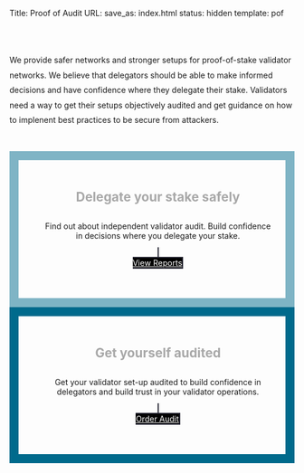 Title: Proof of Audit
URL:
save_as: index.html
status: hidden
template: pof

<style>

@media (min-width: 550px) {

  html {
    background-image:none;
  }


}

</style>

<section id="home">
<div class="container">
	<br><br>
	<p style="line-height: 1.9;">We provide safer networks and stronger setups for proof-of-stake validator networks.   
We believe that delegators should be able to make informed decisions and have confidence where they delegate their stake. Validators need a way to get their setups objectively audited and get guidance on how to implenent best practices to be secure from attackers. <br><br>

<!-- Build confidence in decisions where you delegate your stake to  -->

</p>
	<div class="row">
		<div class="six columns" style="border: solid 16px #7fb4c5; padding: 20px";>
			<br>
		<center><h4 style="color:#a8a8a8; font-size: 1.6em;">Delegate your stake safely</h4>
		<p class="byline">Find out about independent validator audit. Build confidence in decisions where you delegate your stake. </p>
		<a class="nominate nav-item" href="/category/reports.html" style="background-color: black; border: solid 2px #242431; color: #FFF;">
		<div class="hang"></div>View Reports</a>
		<br><br><br>
</div></centre>

<div class="six columns" style="border: solid 16px #006A8C; padding: 20px">
	<br>
		<!-- <h2 class="slogan"> -->
			<!-- <h6 style="color:#FFF; text-transform: uppercase; text-align:right;"> -->
				<!-- <center><h5>For Validators</h5></center> -->
			<!-- </h6> -->
		<!-- </h2> -->
		<!-- <h4 style="color:#a8a8a8">Validators</h4> -->
		<center><h4 style="color:#a8a8a8; font-size: 1.6em;">Get yourself audited</h4>
		<p class="byline">Get your validator set-up audited to build confidence in delegators and build trust in your validator operations. </p>
		<a class="nominate nav-item" href="/pages/services.html" style="background-color: black; border: solid 2px #242431; color:#FFF;">
		<div class="hang"></div>Order Audit</a><br><br><br>
	</div></center>

<div class="row">
	<div class="eight columns offset-by-two" style="text-align:center;">
	</div>
</div>
</div> <!-- columns -->
</div>
</div><br><br><br>
<div class="sep"></div>
</section>